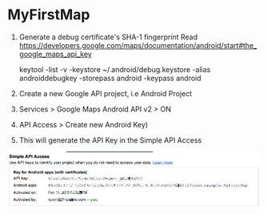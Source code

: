 # MyFirstMap

1. Generate a debug certificate's SHA-1 fingerprint Read https://developers.google.com/maps/documentation/android/start#the_google_maps_api_key

    keytool -list -v -keystore ~/.android/debug.keystore -alias androiddebugkey -storepass android -keypass android
    
2. Create a new Google API project, i.e Android Project
3. Services > Google Maps Android API v2 > ON
4. API Access > Create new Android Key)
5. This will generate the API Key in the Simple API Access

![MAP API KEY](./docs/map_api_key.png)





